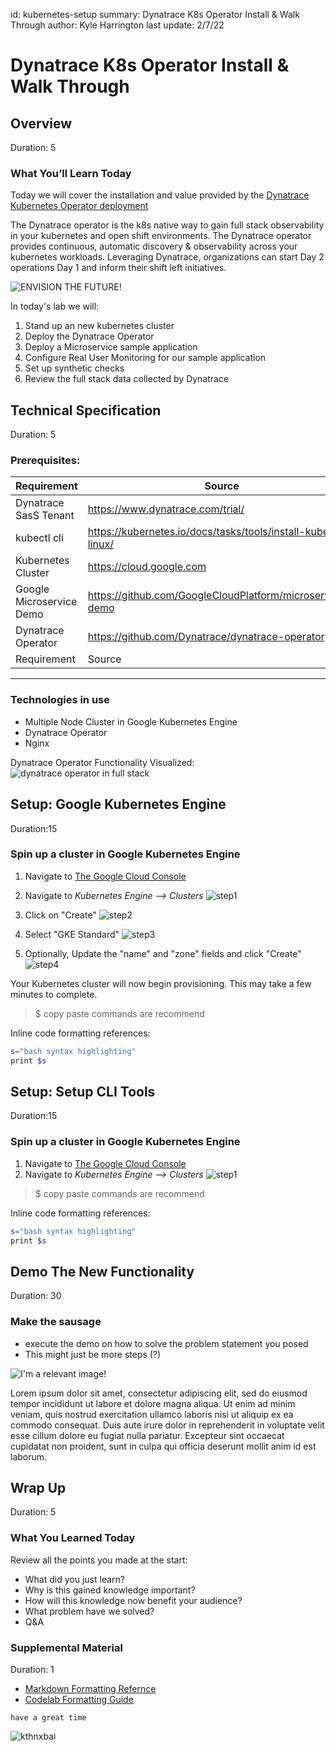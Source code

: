 id: kubernetes-setup
summary: Dynatrace K8s Operator Install & Walk Through
author: Kyle Harrington
last update: 2/7/22

# Dynatrace K8s Operator Install & Walk Through
<!-- ------------------------ -->
## Overview 
Duration: 5

### What You’ll Learn Today 
Today we will cover the installation and value provided by the [Dynatrace Kubernetes Operator deployment](https://github.com/Dynatrace/dynatrace-operator)

The Dynatrace operator is the k8s native way to gain full stack observability in your kubernetes and open shift environments. The Dynatrace operator provides continuous, automatic discovery & observability across your kubernetes workloads. Leveraging Dynatrace, organizations can start Day 2 operations Day 1 and inform their shift left initiatives. 

![ENVISION THE FUTURE!](img/cloudautomation-platform.png)

In today's lab we will:

1. Stand up an new kubernetes cluster
1. Deploy the Dynatrace Operator
1. Deploy a Microservice sample application
1. Configure Real User Monitoring for our sample application
1. Set up synthetic checks 
1. Review the full stack data collected by Dynatrace


<!-- -------------------------->
## Technical Specification 
Duration: 5

### Prerequisites:

|Requirement|Source|  
|---|---| 
| Dynatrace SasS Tenant| https://www.dynatrace.com/trial/ |
kubectl cli | https://kubernetes.io/docs/tasks/tools/install-kubectl-linux/ |
|Kubernetes Cluster| https://cloud.google.com|
|Google Microservice Demo| https://github.com/GoogleCloudPlatform/microservices-demo|
|Dynatrace Operator| https://github.com/Dynatrace/dynatrace-operator|
|Requirement|Source|  
---
### Technologies in use
- Multiple Node Cluster in Google Kubernetes Engine
- Dynatrace Operator
- Nginx 

Dynatrace Operator Functionality Visualized: 
![dynatrace operator in full stack](img/full-stack-k8s.png)

<!-- -------------------------->
## Setup: Google Kubernetes Engine
Duration:15

### Spin up a cluster in Google Kubernetes Engine
1. Navigate to [The Google Cloud Console](https://console.cloud.google.com/)
1. Navigate to _Kubernetes Engine --> Clusters_
![step1](img/gcp1.png)

1. Click on "Create"
![step2](img/gcp2.png)
1. Select "GKE Standard"
![step3](img/gcp3.png)
1. Optionally, Update the "name" and "zone" fields and click "Create"
![step4](img/gcp4.png)

Your Kubernetes cluster will now begin provisioning. This may take a few minutes to complete. 

>$ copy paste commands are recommend


Inline code formatting references: 

```bash
s="bash syntax highlighting"
print $s
```

<!-- -------------------------->
## Setup: Setup CLI Tools
Duration:15

### Spin up a cluster in Google Kubernetes Engine
1. Navigate to [The Google Cloud Console](https://console.cloud.google.com/)
1. Navigate to _Kubernetes Engine --> Clusters_
![step1](img/gc.png)



>$ copy paste commands are recommend


Inline code formatting references: 

```bash
s="bash syntax highlighting"
print $s
```

<!-- ------------------------ -->
## Demo The New Functionality
Duration: 30

### Make the sausage
- execute the demo on how to solve the problem statement you posed
- This might just be more steps (?)

![I'm a relevant image!](img/livedemo.png)

Lorem ipsum dolor sit amet, consectetur adipiscing elit, sed do eiusmod tempor incididunt ut labore et dolore magna aliqua. Ut enim ad minim veniam, quis nostrud exercitation ullamco laboris nisi ut aliquip ex ea commodo consequat. Duis aute irure dolor in reprehenderit in voluptate velit esse cillum dolore eu fugiat nulla pariatur. Excepteur sint occaecat cupidatat non proident, sunt in culpa qui officia deserunt mollit anim id est laborum.


<!-- -------------------------->
## Wrap Up
Duration: 5
### What You Learned Today 
Review all the points you made at the start:
- What did you just learn?
- Why is this gained knowledge important?
- How will this knowledge now benefit your audience?
- What problem have we solved?
- Q&A 

<!-- ------------------------ -->
### Supplemental Material
Duration: 1


- [Markdown Formatting Refernce](https://github.com/adam-p/markdown-here/wiki/Markdown-Cheatsheet)
- [Codelab Formatting Guide](https://github.com/googlecodelabs/tools/blob/master/FORMAT-GUIDE.md)


`have a great time`

![kthnxbai](img/waving.gif)